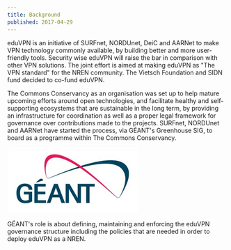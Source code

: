 ```yaml
---
title: Background
published: 2017-04-29
---
```


eduVPN is an initiative of SURFnet, NORDUnet, DeiC and AARNet to make VPN 
technology commonly available, by building better and more user-friendly tools. 
Security wise eduVPN will raise the bar in comparison with other VPN solutions. 
The joint effort is aimed at making eduVPN as "The VPN standard" for the NREN 
community. The Vietsch Foundation and SIDN fund decided to co-fund eduVPN.

The Commons Conservancy as an organisation was set up to help mature upcoming 
efforts around open technologies, and facilitate healthy and self-supporting 
ecosystems that are sustainable in the long term, by providing an 
infrastructure for coordination as well as a proper legal framework for 
governance over contributions made to the projects. SURFnet, NORDUnet and 
AARNet have started the process, via GÉANT's Greenhouse SIG, to board as a 
programme within The Commons Conservancy.

![GÉANT](../img/GEANT_logo_2015-300x150.jpg)

GÉANT's role is about defining, maintaining and enforcing the eduVPN governance 
structure including the policies that are needed in order to deploy eduVPN as a 
NREN.
